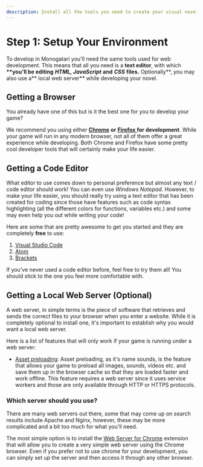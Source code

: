 ```yaml
---
description: Install all the tools you need to create your visual novel
---
```


# Step 1: Setup Your Environment

To develop in Monogatari you'll need the same tools used for web development. This means that all you need is a **text editor**, with which **\*\*you'll be editing** _**HTML, JavaScript**_ **and** _**CSS**_ **files.** Optionally**, you may also use a** local web server\*\* while developing your novel.

## Getting a Browser

You already have one of this but is it the best one for you to develop your game? 

We recommend you using either [**Chrome**](https://www.google.com/chrome/) **or** [**Firefox** ](https://www.mozilla.org/en-US/firefox/)**for development**. While your game will run in any modern browser, not all of them offer a great experience while developing. Both Chrome and Firefox have some pretty cool developer tools that will certainly make your life easier.

## Getting a Code Editor

What editor to use comes down to personal preference but almost any text / code editor should work! You can even use _Windows Notepad._ However, to make your life easier, you should really try using a text editor that has been created for coding since those have features such as code syntax highlighting \(all the different colors for functions, variables etc.\) and some may even help you out while writing your code!

Here are some that are pretty awesome to get you started and they are completely **free** to use:

1. [Visual Studio Code](https://code.visualstudio.com/)
2. [Atom](https://atom.io/)
3. [Brackets](http://brackets.io/)

If you've never used a code editor before, feel free to try them all! You should stick to the one you feel more comfortable with.

## Getting a Local Web Server \(Optional\)

A web server, in simple terms is the piece of software that retrieves and sends the correct files to your browser when you enter a website. While it is completely optional to install one, it's important to establish why you would want a local web server.

Here is a list of features that will only work if your game is running under a web server:

* [Asset preloading](../configuration-options/game-configuration/asset-preloading.md): Asset preloading, as it's name sounds, is the feature that allows your game to preload all images, sounds, videos etc. and save them up in the browser cache so that they are loaded faster and work offline. This feature requires a web server since it uses service workers and those are only available through HTTP or HTTPS protocols.

### Which server should you use?

There are many web servers out there, some that may come up on search results include Apache and Nginx, however, these may be more complicated and a bit too much for what you'll need.

The most simple option is to install the [Web Server for Chrome](https://chrome.google.com/webstore/detail/web-server-for-chrome/ofhbbkphhbklhfoeikjpcbhemlocgigb) extension that will allow you to create a very simple web server using the Chrome browser. Even if you prefer not to use chrome for your development, you can simply set up the server and then access it through any other browser.


